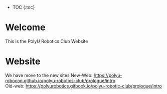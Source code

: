 * TOC
{:toc}

# Welcome
This is the PolyU Robotics Club Website

# Website
We have move to the new sites
New-Web: https://polyu-robocon.github.io/polyu-robotics-club/prologue/intro  
Old-web: https://polyurobotics.gitbook.io/polyu-robotic-club/prologue/intro  


